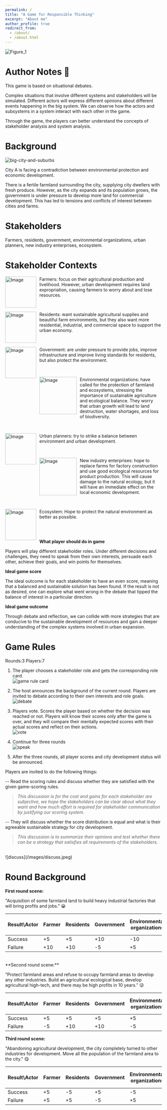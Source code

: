 ```yaml
---
permalink: /
title: "A Game for Responsible Thinking"
excerpt: "About me"
author_profile: true
redirect_from: 
  - /about/
  - /about.html
---
```




![Figure_1](/images/Figure_1.png)



Author Notes  📓
======
This game is based on situational debates.

Complex situations that involve different systems and stakeholders will be simulated. Different actors will express different opinions about different events happening in the big system. We can observe how the actors and subsystems in a system interact with each other in the game.

Through the game, the players can better understand the concepts of stakeholder analysis and system analysis.



Background
======
![big-city-and-suburbs](/images/pngtree-beautiful-big-city-and-suburbs-png-image_5933752.jpeg)

City A is facing a contradiction between environmental protection and economic development.

There is a fertile farmland surrounding the city, supplying city dwellers with fresh produce. However, as the city expands and its population grows, the government is under pressure to develop more land for commercial development. This has led to tensions and conflicts of interest between cities and farms.



Stakeholders
======

Farmers, residents, government, environmental organizations, urban planners, new industry enterprises, ecosystem.

Stakeholder Contexts
======

<div>
  <img src="/images/farmer.png" alt="Image" width="100px" style="float: left; margin-right: 10px;">
  <p>Farmers: focus on their agricultural production and livelihood. However, urban development requires land expropriation, causing farmers to worry about and lose resources.</p>
</div>
<br>
  
<div>
  <img src="/images/residents.jpeg" alt="Image" width="100px" style="float: left; margin-right: 10px;">
  <p>Residents: want sustainable agricultural supplies and beautiful farm environments, but they also want more residential, industrial, and commercial space to support the urban economy.</p>
</div>
<br>
  
<div>
  <img src="/images/govern.png" alt="Image" width="100px" style="float: left; margin-right: 10px;">
  <p>Government: are under pressure to provide jobs, improve infrastructure and improve living standards for residents, but also protect the environment.</p>
</div>
<br>
  
<div>
  <img src="/images/environ_group.jpeg" alt="Image" width="120px" style="float: left; margin-right: 10px;">
  <p>Environmental organizations: have called for the protection of farmland and ecosystems, stressing the importance of sustainable agriculture and ecological balance. They worry that urban growth will lead to land destruction, water shortages, and loss of biodiversity.</p>
</div>
<br>
  
<div>
  <img src="/images/urbanPlanner.jpeg" alt="Image" width="100px" style="float: left; margin-right: 10px;">
  <p>Urban planners: try to strike a balance between environment and urban development.</p>
</div>
<br>
  
<div>
  <img src="/images/factory.png" alt="Image" width="120px" style="float: left; margin-right: 10px;">
  <p>New industry enterprises: hope to replace farms for factory construction and use good ecological resources for product production. This will cause damage to the natural ecology, but it will have an immediate effect on the local economic development.</p>
</div>
<br>
  
<div>
  <img src="/images/ecosystem.png" alt="Image" width="100px" style="float: left; margin-right: 10px;">
  <p>Ecosystem: Hope to protect the natural environment as better as possible.</p>
</div>
<br>
<br>
  
    
    

**What player should do in game**


Players will play different stakeholder roles. Under different decisions and challenges, they need to speak from their own interests, persuade each other, achieve their goals, and win points for themselves. 


**Ideal game score**


The ideal outcome is for each stakeholder to have an even score, meaning that a balanced and sustainable solution has been found. If the result is not as desired, one can explore what went wrong in the debate that tipped the balance of interest in a particular direction.


**Ideal game outcome**


Through debate and reflection, we can collide with more strategies that are conducive to the sustainable development of resources and gain a deeper understanding of the complex systems involved in urban expansion.
  
  
Game Rules
======


Rounds:3 Players:7

1. The player chooses a stakeholder role and gets the corresponding role card. 
 <br> ![game rule card](/images/game%20rule%20card.jpg) <br> 
  
2. The host announces the background of the current round. Players are invited to debate according to their own interests and role goals. 
<br>  ![debate](/images/debate.png) <br>  
  
  
3. Players vote. Scores the player based on whether the decision was reached or not. Players will know their scores only after the game is over, and they will compare their mentally expected scores with their actual scores and reflect on their actions.
 <br> ![vote](/images/vote.png) <br>
  
  
4. Continue for three rounds 
 <br> ![speak](/images/spaek.jpeg) <br>  
  
  
5. After the three rounds, all player scores and city development status will be announced.

Players are invited to do the following things:

  --	 Read the scoring rules and discuss whether they are satisfied with the given game-scoring rules.

  >*This discussion is for the cost and gains for each stakeholder are subjective, we hope the stakeholders can be clear about what they want and how much effort is required for stakeholder communication by justifying our scoring system.*


  --	 They will discuss whether the score distribution is equal and what is their agreeable sustainable strategy for city development.


  >*This discussion is to summarize their opinions and test whether there can be a strategy that satisfies all requirements of the stakeholders.*

<br>
![discuss](/images/discuss.jpeg)


Round Background
======

**First round scene:**

"Acquisition of some farmland land to build heavy industrial factories that will bring profits and jobs." 😀


| Result\Actor  | Farmer | Residents  | Government | Environmental organizations  | Urban planners | New industry enterprises | Ecosystem |
| ------------- | ------------- | ------------- | ------------- | ------------- | ------------- | ------------- | ------------- |
| Success  | +5  | +5  | +10  | -10  | -5  | +10  | -10  |
| Failure  | +10  | +10  | -5  | +5  | +5  | -10  | +10  |
  
  
<br>
**Second round scene:**

"Protect farmland areas and refuse to occupy farmland areas to develop any other industries. Build an agricultural ecological base, develop agricultural high-tech, and there may be high profits in 10 years." 😜

| Result\Actor  | Farmer | Residents  | Government | Environmental organizations  | Urban planners | New industry enterprises | Ecosystem |
| ------------- | ------------- | ------------- | ------------- | ------------- | ------------- | ------------- | ------------- |
| Success  | +5  | +5  | +5  | +5  | +5  | -10  | +10  |
| Failure  | -5  | +10  | +10  | -5  | +5  | +10  | -5  |
   
  
**Third round scene:**

"Abandoning agricultural development, the city completely turned to other industries for development. Move all the population of the farmland area to the city." 😋

| Result\Actor  | Farmer | Residents  | Government | Environmental organizations  | Urban planners | New industry enterprises | Ecosystem |
| ------------- | ------------- | ------------- | ------------- | ------------- | ------------- | ------------- | ------------- |
| Success  | +5  | -5  | +5  | -5  | +5  | +10  | +10  |
| Failure  | +5  | +5  | -5  | +5  | +0  | -10  | +10  |
  
    
   
   
[^1]: Game Designers: Group 3
[^2]: All rights served.
